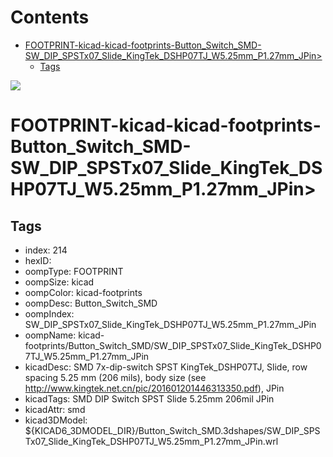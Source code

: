 



Contents
========

* [FOOTPRINT-kicad-kicad-footprints-Button_Switch_SMD-SW_DIP_SPSTx07_Slide_KingTek_DSHP07TJ_W5.25mm_P1.27mm_JPin>](#footprint-kicad-kicad-footprints-button_switch_smd-sw_dip_spstx07_slide_kingtek_dshp07tj_w525mm_p127mm_jpin)
	* [Tags](#tags)
  
![][im]
# FOOTPRINT-kicad-kicad-footprints-Button_Switch_SMD-SW_DIP_SPSTx07_Slide_KingTek_DSHP07TJ_W5.25mm_P1.27mm_JPin>

## Tags

- index: 214
- hexID: 
- oompType: FOOTPRINT
- oompSize: kicad
- oompColor: kicad-footprints
- oompDesc: Button_Switch_SMD
- oompIndex: SW_DIP_SPSTx07_Slide_KingTek_DSHP07TJ_W5.25mm_P1.27mm_JPin
- oompName: kicad-footprints/Button_Switch_SMD/SW_DIP_SPSTx07_Slide_KingTek_DSHP07TJ_W5.25mm_P1.27mm_JPin
- kicadDesc: SMD 7x-dip-switch SPST KingTek_DSHP07TJ, Slide, row spacing 5.25 mm (206 mils), body size  (see http://www.kingtek.net.cn/pic/201601201446313350.pdf), JPin
- kicadTags: SMD DIP Switch SPST Slide 5.25mm 206mil JPin
- kicadAttr: smd
- kicad3DModel: ${KICAD6_3DMODEL_DIR}/Button_Switch_SMD.3dshapes/SW_DIP_SPSTx07_Slide_KingTek_DSHP07TJ_W5.25mm_P1.27mm_JPin.wrl



[im]: image.png
